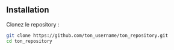 ## Installation

Clonez le repository :
```bash
git clone https://github.com/ton_username/ton_repository.git
cd ton_repository

